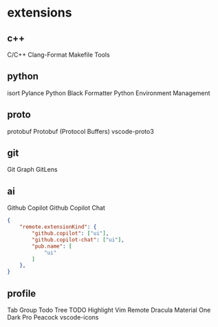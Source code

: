 # extensions

## c++
C/C++
Clang-Format
Makefile Tools

## python
isort
Pylance
Python
Black Formatter
Python Environment Management

## proto
protobuf
Protobuf (Protocol Buffers)
vscode-proto3

## git
Git Graph
GitLens

## ai
Github Copilot
Github Copilot Chat
```json
{
    "remote.extensionKind": {
        "github.copilot": ["ui"],
        "github.copilot-chat": ["ui"],
        "pub.name": [
            "ui"
        ]
    },
}
```

## profile
Tab Group
Todo Tree
TODO Highlight
Vim
Remote
Dracula
Material
One Dark Pro
Peacock
vscode-icons